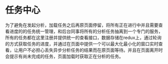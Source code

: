 # 任务中心

为了避免在发起分析，加载任务之后再原页面停留，将所有正在进行中并且需要查看进度的的任务统一管理，和后台同事将所有的分析任务抽离到一个专门的服务，所有的任务都在这里注册并提供统一的查看接口，数据存储在redux上，通过轮询的方式获取任务的进度，并通过在页面中提供一个可以最大化最小化的窗口实时查看，让用户不必担心丢失异步分析任务的结果而在原页面等待。并且在页面离开时会提示有尚未完成的任务，页面加载时获取正在分析的任务。